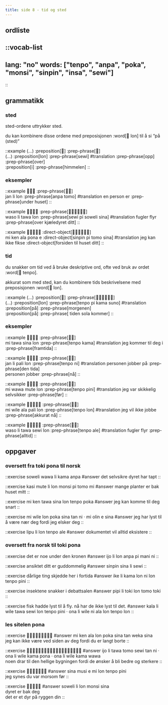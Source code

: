 ```yaml
---
title: side 8 - tid og sted 
---
```


## ordliste
::vocab-list
---
lang: "no"
words: ["tenpo", "anpa", "poka", "monsi", "sinpin", "insa", "sewi"]
---
::

## grammatikk
### sted

sted-ordene uttrykker sted.

du kan kombinere disse ordene med preposisjonen :word[󱤬 lon] til å si “på (sted)” 

::example
(...) :preposition[󱤬] :prep-phrase[󱥚] \
(...) :preposition[lon] :prep-phrase[sewi]
#translation
:prep-phrase[opp] \
:prep-phrase[over] \
:preposition[i] :prep-phrase[himmelen]
::

### eksempler

::example
󱤑󱤧󱤬 :prep-phrase[󱤅󱥭] \
jan li lon :prep-phrase[anpa tomo]
#translation
en person er :prep-phrase[under huset]
::

::example
󱥴󱤧󱥩󱤬 :prep-phrase[󱥚󱥍󱦗󱥢󱥞󱦘] \
waso li tawa lon :prep-phrase[sewi pi soweli sina]
#translation
fugler flyr :prep-phrase[over kjæledyret ditt]
::

::example
󱤴󱤘󱤂󱥔󱤉 :direct-object[󱥟󱥍󱦗󱥭󱥞󱦘] \
mi ken ala pona e :direct-object[sinpin pi tomo sina]
#translation
jeg kan ikke fikse :direct-object[forsiden til huset ditt]
::

### tid
du snakker om tid ved å bruke deskriptive ord, ofte ved bruk av ordet :word[󱥫 tenpo].

akkurat som med sted, kan du kombinere tids beskrivelsene med preposisjonen :word[󱤬 lon]. 

::example
(...) :preposition[󱤬] :prep-phrase[󱥫󱥍󱦗󱤖󱥤󱦘] \
(...) :preposition[lon] :prep-phrase[tenpo pi kama suno]
#translation
:preposition[på] :prep-phrase[morgenen] \
:preposition[på] :prep-phrase[ tiden sola kommer]
::

### eksempler
::example
󱤴󱥩󱥞󱤬 :prep-phrase[󱥫󱤖] \
mi tawa sina lon :prep-phrase[tenpo kama]
#translation
jeg kommer til deg i :prep-phrase[framtida]
::

::example
󱤑󱤧󱥉󱤬 :prep-phrase[󱥫󱥁] \
jan li pali lon :prep-phrase[tenpo ni]
#translation
personen jobber på :prep-phrase[den tida] \
personen jobber :prep-phrase[nå]
::

::example
󱤴󱥵󱤼󱤬 :prep-phrase[󱥫󱥐] \
mi wawa mute lon :prep-phrase[tenpo pini]
#translation
jeg var skikkelig selvsikker :prep-phrase[før]
::

::example
󱤴󱥷󱤂󱥉󱤬 :prep-phrase[󱥫󱤬] \
mi wile ala pali lon :prep-phrase[tenpo lon]
#translation
jeg vil ikke jobbe :prep-phrase[akkurat nå]
::

::example
󱥴󱤧󱥩󱥚󱤬 :prep-phrase[󱥫󱤄] \
waso li tawa sewi lon :prep-phrase[tenpo ale]
#translation
fugler flyr :prep-phrase[alltid]
::

## oppgaver
### oversett fra toki pona til norsk 
::exercise
soweli wawa li kama anpa
#answer
det selvsikre dyret har tapt
::

::exercise
kasi mute li lon monsi pi tomo mi
#answer
mange planter er bak huset mitt
::

::exercise
mi ken tawa sina lon tenpo poka
#answer
jeg kan komme til deg snart
::

::exercise
mi wile lon poka sina tan ni · mi olin e sina
#answer
jeg har lyst til å være nær deg fordi jeg elsker deg
::

::exercise
lipu li lon tenpo ale
#answer
dokumentet vil alltid eksistere
::

### oversett fra norsk til toki pona
::exercise
det er noe under den kronen
#answer
ijo li lon anpa pi mani ni
::

::exercise
ansiktet ditt er guddommelig
#answer
sinpin sina li sewi
::

::exercise
dårlige ting skjedde her i fortida
#answer
ike li kama lon ni lon tenpo pini
::

::exercise
insektene snakker i debattsalen
#answer
pipi li toki lon tomo toki
::

::exercise
fisk hadde lyst til å fly. nå har de ikke lyst til det.
#answer
 kala li wile tawa sewi lon tenpo pini · ona li wile ni ala lon tenpo lon 
::

### les sitelen pona
::exercise
󱤴󱤘󱤂󱤬󱥒󱥞󱥧󱥶󱥞
#answer
mi ken ala lon poka sina tan weka sina \
jeg kan ikke være ved siden av deg fordi du er langt borte
::

::exercise
󱤌󱤧󱥩󱥭󱥚󱥧󱥁󱦜󱥆󱤧󱥷󱤖󱥔󱦜󱥆󱤧󱥷󱤖󱥵
#answer
ijo li tawa tomo sewi tan ni · ona li wile kama pona · ona li wile kama wawa \
noen drar til den hellige bygningen fordi de ønsker å bli bedre og sterkere
::

::exercise
󱥞󱤻󱤉󱤴󱤬󱥫󱥐
#answer
sina musi e mi lon tenpo pini \
jeg synes du var morsom før
::

::exercise
󱥢󱤧󱤬󱤸󱥞
#answer
soweli li lon monsi sina \
dyret er bak deg \
det er et dyr på ryggen din
::